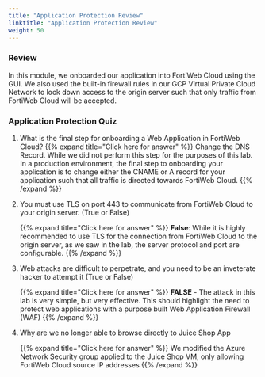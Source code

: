 ```yaml
---
title: "Application Protection Review"
linktitle: "Application Protection Review"
weight: 50
---
```


### Review 

In this module, we onboarded our application into FortiWeb Cloud using the GUI.  We also used the built-in firewall rules in our GCP Virtual Private Cloud Network to lock down access to the origin server such that only traffic from FortiWeb Cloud will be accepted.


### Application Protection Quiz

1. What is the final step for onboarding a Web Application in FortiWeb Cloud?
    {{% expand title="Click here for answer" %}}
Change the DNS Record.  While we did not perform this step for the purposes of this lab.  In a production environment, the final step to onboarding your application is to change either the CNAME or A record for your application such that all traffic is directed towards FortiWeb Cloud.
    {{% /expand %}}

2. You must use TLS on port 443 to communicate from FortiWeb Cloud to your origin server. (True or False)

    {{% expand title="Click here for answer" %}}
**False**: While it is highly recommended to use TLS for the connection from FortiWeb Cloud to the origin server, as we saw in the lab, the server protocol and port are configurable.
    {{% /expand %}}

3. Web attacks are difficult to perpetrate, and you need to be an inveterate hacker to attempt it (True or False)

    {{% expand title="Click here for answer" %}}
**FALSE** - The attack in this lab is very simple, but very effective.  This should highlight the need to protect web applications with a purpose built Web Application Firewall (WAF)
    {{% /expand %}}

4. Why are we no longer able to browse directly to Juice Shop App

    {{% expand title="Click here for answer" %}}
We modified the Azure Network Security group applied to the Juice Shop VM, only allowing FortiWeb Cloud source IP addresses
    {{% /expand %}}